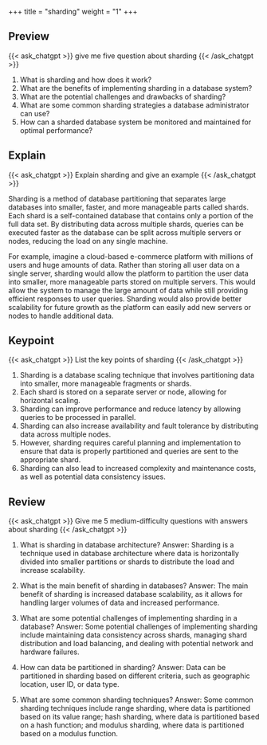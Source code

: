 +++
title = "sharding"
weight = "1"
+++
## Preview
{{< ask_chatgpt >}}
give me five question about sharding
{{< /ask_chatgpt >}}

1. What is sharding and how does it work?
2. What are the benefits of implementing sharding in a database system?
3. What are the potential challenges and drawbacks of sharding?
4. What are some common sharding strategies a database administrator can use?
5. How can a sharded database system be monitored and maintained for optimal performance?   

## Explain
{{< ask_chatgpt >}}
Explain sharding and give an example
{{< /ask_chatgpt >}}

Sharding is a method of database partitioning that separates large databases into smaller, faster, and more manageable parts called shards. Each shard is a self-contained database that contains only a portion of the full data set. By distributing data across multiple shards, queries can be executed faster as the database can be split across multiple servers or nodes, reducing the load on any single machine.

For example, imagine a cloud-based e-commerce platform with millions of users and huge amounts of data. Rather than storing all user data on a single server, sharding would allow the platform to partition the user data into smaller, more manageable parts stored on multiple servers. This would allow the system to manage the large amount of data while still providing efficient responses to user queries. Sharding would also provide better scalability for future growth as the platform can easily add new servers or nodes to handle additional data.   

## Keypoint
{{< ask_chatgpt >}}
List the key points of sharding
{{< /ask_chatgpt >}}

1. Sharding is a database scaling technique that involves partitioning data into smaller, more manageable fragments or shards.
2. Each shard is stored on a separate server or node, allowing for horizontal scaling.
3. Sharding can improve performance and reduce latency by allowing queries to be processed in parallel.
4. Sharding can also increase availability and fault tolerance by distributing data across multiple nodes.
5. However, sharding requires careful planning and implementation to ensure that data is properly partitioned and queries are sent to the appropriate shard.
6. Sharding can also lead to increased complexity and maintenance costs, as well as potential data consistency issues.   

## Review
{{< ask_chatgpt >}}
Give me 5 medium-difficulty questions with answers about sharding
{{< /ask_chatgpt >}}

1. What is sharding in database architecture?
Answer: Sharding is a technique used in database architecture where data is horizontally divided into smaller partitions or shards to distribute the load and increase scalability.

2. What is the main benefit of sharding in databases?
Answer: The main benefit of sharding is increased database scalability, as it allows for handling larger volumes of data and increased performance.

3. What are some potential challenges of implementing sharding in a database?
Answer: Some potential challenges of implementing sharding include maintaining data consistency across shards, managing shard distribution and load balancing, and dealing with potential network and hardware failures.

4. How can data be partitioned in sharding?
Answer: Data can be partitioned in sharding based on different criteria, such as geographic location, user ID, or data type.

5. What are some common sharding techniques?
Answer: Some common sharding techniques include range sharding, where data is partitioned based on its value range; hash sharding, where data is partitioned based on a hash function; and modulus sharding, where data is partitioned based on a modulus function.   

